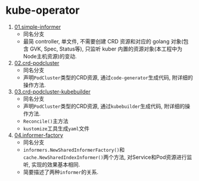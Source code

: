 # kube-operator

1. [01.simple-informer](../../tree/01.simple-informer)
    - 同名分支
    - 最简 controller, 单文件, 不需要创建 CRD 资源和对应的 golang 对象(包含 GVK, Spec, Status等), 只监听 kuber 内置的资源对象(本工程中为Node主机资源)的变动.
2. [02.crd-podcluster](../../tree/02.crd-podcluster)
    - 同名分支
    - 声明`PodCluster`类型的CRD资源, 通过`code-generator`生成代码, 附详细的操作方法.
3. [03.crd-podcluster-kubebuilder](../../tree/03.crd-podcluster-kubebuilder)
    - 同名分支
    - 声明`PodCluster`类型的CRD资源, 通过`kubebuilder`生成代码, 附详细的操作方法.
    - `Reconcile()`主方法
    - `kustomize`工具生成`yaml`文件
4. [04.informer-factory](../../tree/04.informer-factory)
    - 同名分支
    - `informers.NewSharedInformerFactory()`和`cache.NewSharedIndexInformer()`两个方法, 对Service和Pod资源进行监听, 实现的效果基本相同.
    - 简要描述了两种`informer`的关系.

